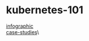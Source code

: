 # kubernetes-101

[infographic](https://apprenda.com/blog/happy-1st-birthday-kubernetes-infographic/)\
[case-studies](https://kubernetes.io/case-studies/)\
